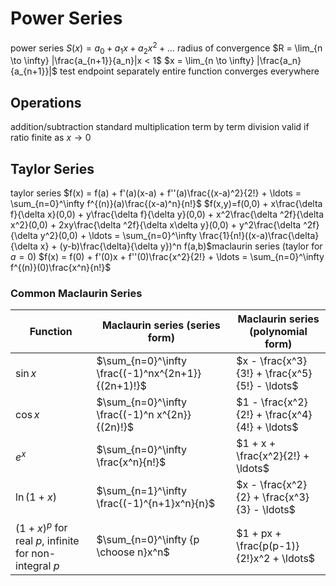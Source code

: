 # Power Series
power series
	$S(x) = a_0 + a_1x + a_2x^2 + \ldots$
	radius of convergence
		$R = \lim_{n \to \infty} |\frac{a_{n+1}}{a_n}|x < 1$
		$x = \lim_{n \to \infty} |\frac{a_n}{a_{n+1}}|$
	test endpoint separately
	entire function converges everywhere
## Operations
addition/subtraction standard
multiplication
	term by term
division
	valid if ratio finite as $x \to  0$
## Taylor Series
taylor series
	$f(x) = f(a) + f'(a)(x-a) + f''(a)\frac{(x-a)^2}{2!} + \ldots = \sum_{n=0}^\infty f^{(n)}(a)\frac{(x-a)^n}{n!}$
	$f(x,y)=f(0,0) + x\frac{\delta f}{\delta x}(0,0) + y\frac{\delta f}{\delta y}(0,0) + x^2\frac{\delta ^2f}{\delta x^2}(0,0) + 2xy\frac{\delta ^2f}{\delta x\delta y}(0,0) + y^2\frac{\delta ^2f}{\delta y^2}(0,0) + \ldots = \sum_{n=0}^\infty \frac{1}{n!}((x-a)\frac{\delta}{\delta x} + (y-b)\frac{\delta}{\delta y})^n f(a,b)$maclaurin series (taylor for $a=0$)
		$f(x) = f(0) + f'(0)x + f''(0)\frac{x^2}{2!} + \ldots = \sum_{n=0}^\infty f^{(n)}(0)\frac{x^n}{n!}$
### Common Maclaurin Series
| **Function**                                    | **Maclaurin series (series form)**                 | **Maclaurin series (polynomial form)**         |
| ----------------------------------------------- | -------------------------------------------------- | --------------------------------------------- |
| $\sin{x}$                                       | $\sum_{n=0}^\infty \frac{(-1)^nx^{2n+1}}{(2n+1)!}$ | $x - \frac{x^3}{3!} + \frac{x^5}{5!} - \ldots$  |
| $\cos x$ | $\sum_{n=0}^\infty \frac{(-1)^n x^{2n}}{(2n)!}$ | $1 - \frac{x^2}{2!} + \frac{x^4}{4!} + \ldots$     |
| $e^x$                                           | $\sum_{n=0}^\infty \frac{x^n}{n!}$                 | $1 + x + \frac{x^2}{2!} + \ldots$   |
| $\ln(1+x)$                                      | $\sum_{n=1}^\infty \frac{(-1)^{n+1}x^n}{n}$        | $x - \frac{x^2}{2} + \frac{x^3}{3} - \ldots$ |
| $(1+x)^p$ for real $p$, infinite for non-integral $p$ | $\sum_{n=0}^\infty {p \choose n}x^n$               | $1 + px + \frac{p(p-1)}{2!}x^2 + \ldots$ |                    